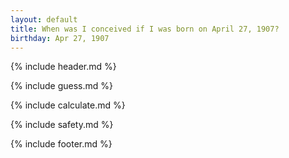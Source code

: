 ```yaml
---
layout: default
title: When was I conceived if I was born on April 27, 1907?
birthday: Apr 27, 1907
---
```


{% include header.md %}

{% include guess.md %}

{% include calculate.md %}

{% include safety.md %}

{% include footer.md %}



